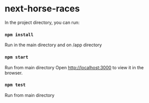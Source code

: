 # next-horse-races
In the project directory, you can run:

### `npm install`

Run in the main directory and on /app directory


### `npm start`

Run from main directory
Open [http://localhost:3000](http://localhost:3000) to view it in the browser.


### `npm test`

Run from main directory

